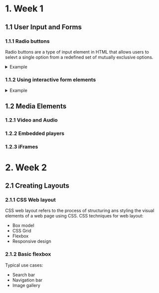 # 1. Week 1 
## 1.1 User Input and Forms
### 1.1.1 Radio buttons
Radio buttons are a type of input element in HTML that allows users to selevt a single option from a redefined set of mutually exclusive options.

<details>
  <summary>Example</summary>
  
  ```html
<h1>Book a table</h1>
    <form action="POST">
        <fieldset id="size">
            <label>
                <input type="radio" value="2" name="size"> 2-person table
            </label>
            <label>
                <input type="radio" value="4" name="size" checked> 4-person table
            </label>
            <label>
                <input type="radio" value="6" name="size"> 6-person table
            </label>
        </fieldset>
        <fieldset id="location">
            <label>
                <input type="radio" value="indoors" name="location" checked> Indoors
            </label>
            <label>
                <input type="radio" value="outdoors" name="location"> Outdoors
            </label>
        </fieldset>
        <button type="submit">Book a table</button>
    </form>
  ```
</details>

### 1.1.2 Using interactive form elements

<details>
  <summary>Example</summary>
  
  ```html
  <h1>Book a table</h1>
    <form action="POST">
        <div>
            <label for="booking_date">Booking date</label>
            <input type="date" id="booking_date" name="booking_date">
        </div>
        <div>
            <label for="booking_people">Number of people</label>
            <input type="range" id="booking_people" name="booking_people" min="1" max="10" value="4"
                oninput="this.nextElementSibling.value = this.value">
            <output>4</output>
        </div>
        <div>
            <!-- Set up a data list -->
            <label for="booking_location">Location</label>
            <input id="booking_location" name="booking_location" list="locations">
            <datalist id="locations">
                <option value="Downtown"></option>
                <option value="Uptown"></option>
            </datalist>
        </div>
        <div>
            <button>Submit</button>
        </div>
    </form>
  ```
</details>

## 1.2 Media Elements
### 1.2.1 Video and Audio
### 1.2.2 Embedded players
### 1.2.3 iFrames
# 2. Week 2
## 2.1 Creating Layouts
### 2.1.1 CSS Web layout
CSS web layout refers to the process of structuring ans styling the visual elements of a web page using CSS.
CSS techniques for web layout:
- Box model
- CSS Grid
- Flexbox
- Responsive design
### 2.1.2 Basic flexbox
Typical use cases:
- Search bar
- Navigation bar
- Image gallery
